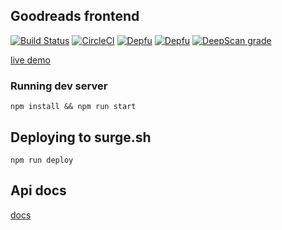 ## Goodreads frontend
[![Build Status](https://travis-ci.org/EW4N7-2365-PT/goodreads-frontend.svg?branch=master)](https://travis-ci.org/EW4N7-2365-PT/goodreads-frontend)
[![CircleCI](https://circleci.com/gh/EW4N7-2365-PT/goodreads-frontend/tree/master.svg?style=svg)](https://circleci.com/gh/EW4N7-2365-PT/goodreads-frontend/tree/master)
[![Depfu](https://badges.depfu.com/badges/2b2ef46d38aa12480a50b8ae41ecbdd9/status.svg)](https://depfu.com)
[![Depfu](https://badges.depfu.com/badges/2b2ef46d38aa12480a50b8ae41ecbdd9/overview.svg)](https://depfu.com/github/EW4N7-2365-PT/goodreads-frontend?project_id=6440)
[![DeepScan grade](https://deepscan.io/api/teams/2616/projects/3816/branches/32789/badge/grade.svg)](https://deepscan.io/dashboard#view=project&tid=2616&pid=3816&bid=32789)

[live demo](http://goodreads-f.surge.sh)
### Running dev server
`npm install && npm run start`

## Deploying to surge.sh
`npm run deploy`

## Api docs
[docs](http://3.120.148.173/docs/)